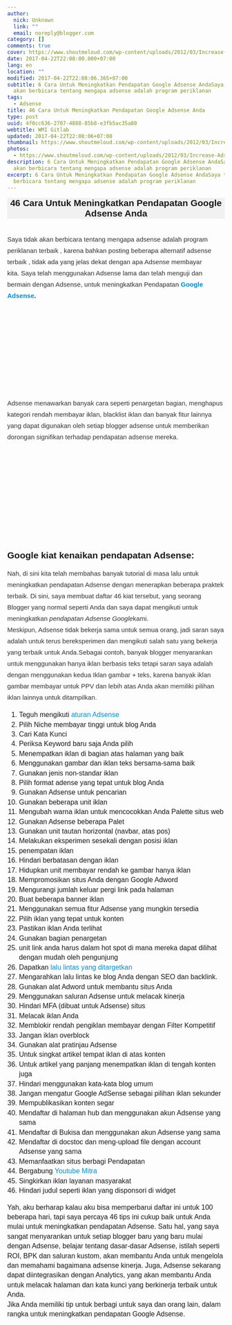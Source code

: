 ```yaml
---
author:
  nick: Unknown
  link: ""
  email: noreply@blogger.com
category: []
comments: true
cover: https://www.shoutmeloud.com/wp-content/uploads/2012/03/Increase-Adsense-Revenue.jpg
date: 2017-04-22T22:08:00.000+07:00
lang: en
location: ""
modified: 2017-04-22T22:08:06.365+07:00
subtitle: 6 Cara Untuk Meningkatkan Pendapatan Google Adsense AndaSaya tidak
  akan berbicara tentang mengapa adsense adalah program periklanan
tags:
  - Adsense
title: 46 Cara Untuk Meningkatkan Pendapatan Google Adsense Anda
type: post
uuid: 4f0cc636-2707-4888-85b8-e3fb5ac35a80
webtitle: WMI Gitlab
updated: 2017-04-22T22:08:06+07:00
thumbnail: https://www.shoutmeloud.com/wp-content/uploads/2012/03/Increase-Adsense-Revenue.jpg
photos:
  - https://www.shoutmeloud.com/wp-content/uploads/2012/03/Increase-Adsense-Revenue.jpg
description: 6 Cara Untuk Meningkatkan Pendapatan Google Adsense AndaSaya tidak
  akan berbicara tentang mengapa adsense adalah program periklanan
excerpt: 6 Cara Untuk Meningkatkan Pendapatan Google Adsense AndaSaya tidak akan
  berbicara tentang mengapa adsense adalah program periklanan
---
```


<div dir="ltr" style="text-align: left;" trbidi="on"><h1 class="amp-wp-title" style="background-color: #f1f1f1; font-family: sans-serif; font-size: 1.5em; margin: 16px 0px 13px; text-align: center;"><span class="notranslate">46 Cara Untuk Meningkatkan Pendapatan Google Adsense Anda</span></h1><div><span class="notranslate"></span><br><div style="color: #333333; font-family: sans-serif; font-size: 15px; line-height: 26px; margin-bottom: 15px; margin-top: 5px;"><span class="notranslate"><span class="notranslate">Saya tidak akan berbicara tentang&nbsp;mengapa adsense adalah program periklanan terbaik&nbsp;, karena bahkan posting beberapa&nbsp;alternatif adsense terbaik&nbsp;, tidak ada yang jelas dekat dengan apa Adsense membayar kita.</span>&nbsp;<span class="notranslate">Saya telah menggunakan Adsense lama dan telah menguji dan bermain dengan Adsense, untuk meningkatkan Pendapatan&nbsp;<strong><a href="http://www.webmanajemen.com/search?q=adsense" style="color: #0a89c0; text-decoration: none;" rel="noopener noreferer nofollow">Google Adsense</a>.</strong></span></span></div><span class="notranslate"></span><br><div style="color: #333333; font-family: sans-serif; font-size: 15px; line-height: 26px; margin-bottom: 15px; margin-top: 5px;"><span class="notranslate"><amp-img alt="Increase Adsense Revenue" class="aligncenter wp-image-107032 size-full amp-wp-enforced-sizes i-amphtml-element i-amphtml-layout-responsive i-amphtml-layout-size-defined i-amphtml-layout" height="350" sizes="(min-width: 640px) 640px, 100vw" src="https://www.shoutmeloud.com/wp-content/uploads/2012/03/Increase-Adsense-Revenue.jpg" srcset="https://www.shoutmeloud.com/wp-content/uploads/2012/03/Increase-Adsense-Revenue.jpg 640w, https://www.shoutmeloud.com/wp-content/uploads/2012/03/Increase-Adsense-Revenue-125x68.jpg 125w" style="display: block; margin: 0px auto; max-width: 100%; overflow: hidden !important; position: relative; text-align: center; width: 100vw;" width="640"><i-amphtml-sizer style="display: block; padding-top: 169.53125px;"></i-amphtml-sizer><img alt="Increase Adsense Revenue" class="i-amphtml-fill-content i-amphtml-replaced-content" src="https://www.shoutmeloud.com/wp-content/uploads/2012/03/Increase-Adsense-Revenue.jpg" style="border: none !important; bottom: 0px; display: block; height: 1px; left: 0px; margin: auto; max-width: 100%; min-height: 100%; min-width: 100%; padding: 0px !important; position: absolute; right: 0px; top: 0px; width: 1px;"></amp-img></span></div><span class="notranslate"></span><div style="color: #333333; font-family: sans-serif; font-size: 15px; line-height: 26px; margin-bottom: 15px; margin-top: 5px;"><span class="notranslate"><span class="notranslate">Adsense menawarkan banyak cara seperti penargetan bagian, menghapus kategori rendah membayar iklan, blacklist iklan dan banyak fitur lainnya yang dapat digunakan oleh setiap blogger adsense untuk memberikan dorongan signifikan terhadap pendapatan adsense mereka.</span></span></div><span class="notranslate"><div class="amp-wp-inline-2f0158eb062d1ac553a7edcb8a744628" style="color: #333333; font-family: sans-serif; font-size: 15px; line-height: 26px; margin-bottom: 15px; margin-top: 5px; text-align: center;"><amp-img alt="Google Adsense Revenue" class="size-large wp-image-33069 aligncenter amp-wp-enforced-sizes i-amphtml-element i-amphtml-layout-responsive i-amphtml-layout-size-defined i-amphtml-layout" height="361" sizes="(min-width: 550px) 550px, 100vw" src="https://www.shoutmeloud.com/wp-content/uploads/2011/04/march-2011-Adsense-550x361.png" style="display: block; margin: 0px auto; max-width: 100%; overflow: hidden !important; position: relative; width: 100vw;" width="550"><i-amphtml-sizer style="display: block; padding-top: 203.46875px;"></i-amphtml-sizer><img alt="Google Adsense Revenue" class="i-amphtml-fill-content i-amphtml-replaced-content" src="https://www.shoutmeloud.com/wp-content/uploads/2011/04/march-2011-Adsense-550x361.png" style="border: none !important; bottom: 0px; display: block; height: 1px; left: 0px; margin: auto; max-width: 100%; min-height: 100%; min-width: 100%; padding: 0px !important; position: absolute; right: 0px; top: 0px; width: 1px;"></amp-img></div><h2 style="font-family: sans-serif;"><span class="notranslate">Google kiat kenaikan pendapatan Adsense:</span></h2><div style="color: #333333; font-family: sans-serif; font-size: 15px; line-height: 26px; margin-bottom: 15px; margin-top: 5px;"><span class="notranslate">Nah, di sini kita telah membahas banyak tutorial di masa lalu untuk meningkatkan pendapatan Adsense dengan menerapkan beberapa praktek terbaik.</span>&nbsp;<span class="notranslate">Di sini, saya membuat daftar 46 kiat tersebut, yang seorang Blogger yang normal seperti Anda dan saya dapat mengikuti untuk meningkatkan&nbsp;<em>pendapatan Adsense Google</em>kami.</span><br><span class="notranslate">Meskipun, Adsense tidak bekerja sama untuk semua orang, jadi saran saya adalah untuk terus bereksperimen dan mengikuti salah satu yang bekerja yang terbaik untuk Anda.</span><span class="notranslate">Sebagai contoh, banyak blogger menyarankan untuk menggunakan hanya iklan berbasis teks tetapi saran saya adalah dengan menggunakan kedua Iklan gambar + teks, karena banyak iklan gambar membayar untuk PPV dan lebih atas Anda akan memiliki pilihan iklan lainnya untuk ditampilkan.</span></div><ol style="font-family: sans-serif; font-size: 16px; line-height: 22.3999996185303px;"><li><span class="notranslate">Teguh mengikuti&nbsp;<a href="https://www.google.me/search?q=adsense+rules" style="color: #0a89c0; text-decoration: none;" target="_blank" rel="noopener noreferer nofollow">aturan Adsense</a></span></li><li><span class="notranslate">Pilih Niche membayar tinggi untuk blog Anda</span></li><li><span class="notranslate">Cari Kata Kunci</span></li><li><span class="notranslate">Periksa Keyword baru saja Anda pilih</span></li><li><span class="notranslate">Menempatkan iklan di bagian atas halaman yang baik</span></li><li><span class="notranslate">Menggunakan gambar dan iklan teks bersama-sama baik</span></li><li><span class="notranslate">Gunakan jenis non-standar iklan</span></li><li><span class="notranslate">Pilih format adense yang tepat untuk blog Anda</span></li><li><span class="notranslate">Gunakan Adsense untuk pencarian</span></li><li><span class="notranslate">Gunakan beberapa unit iklan</span></li><li><span class="notranslate">Mengubah warna iklan untuk mencocokkan Anda Palette situs web</span></li><li><span class="notranslate">Gunakan Adsense beberapa Palet</span></li><li><span class="notranslate">Gunakan unit tautan horizontal (navbar, atas pos)</span></li><li><span class="notranslate">Melakukan eksperimen sesekali dengan posisi iklan</span></li><li><span class="notranslate">penempatan iklan</span></li><li><span class="notranslate">Hindari berbatasan dengan iklan</span></li><li><span class="notranslate">Hidupkan unit membayar rendah ke gambar hanya iklan</span></li><li><span class="notranslate">Mempromosikan situs Anda dengan Google Adword</span></li><li><span class="notranslate">Mengurangi jumlah keluar pergi link pada halaman</span></li><li><span class="notranslate">Buat beberapa banner iklan</span></li><li><span class="notranslate">Menggunakan semua fitur Adsense yang mungkin tersedia</span></li><li><span class="notranslate">Pilih iklan yang tepat untuk konten</span></li><li><span class="notranslate">Pastikan iklan Anda terlihat</span></li><li><span class="notranslate">Gunakan bagian penargetan</span></li><li><span class="notranslate">unit link anda harus dalam hot spot di mana mereka dapat dilihat dengan mudah oleh pengunjung</span></li><li><span class="notranslate">Dapatkan&nbsp;<a href="https://www.google.tk/search?q=organic+traffic" style="color: #0a89c0; text-decoration: none;" title="lalu lintas yang ditargetkan" rel="noopener noreferer nofollow">lalu lintas yang ditargetkan</a></span></li><li><span class="notranslate">Mengarahkan lalu lintas ke blog Anda dengan SEO dan backlink.</span></li><li><span class="notranslate">Gunakan alat Adword untuk membantu situs Anda</span></li><li><span class="notranslate">Menggunakan saluran Adsense untuk melacak kinerja</span></li><li><span class="notranslate">Hindari MFA (dibuat untuk Adsense) situs</span></li><li><span class="notranslate">Melacak iklan Anda</span></li><li><span class="notranslate">Memblokir rendah pengiklan membayar dengan Filter Kompetitif</span></li><li><span class="notranslate">Jangan iklan overblock</span></li><li><span class="notranslate">Gunakan alat pratinjau Adsense</span></li><li><span class="notranslate">Untuk singkat artikel tempat iklan di atas konten</span></li><li><span class="notranslate">Untuk artikel yang panjang menempatkan iklan di tengah konten juga</span></li><li><span class="notranslate">Hindari menggunakan kata-kata blog umum</span></li><li><span class="notranslate">Jangan mengatur Google AdSense sebagai pilihan iklan sekunder</span></li><li><span class="notranslate">Mempublikasikan konten segar</span></li><li><span class="notranslate">Mendaftar di halaman hub dan menggunakan akun Adsense yang sama</span></li><li><span class="notranslate">Mendaftar di Bukisa dan menggunakan akun Adsense yang sama</span></li><li><span class="notranslate">Mendaftar di docstoc dan meng-upload file dengan account Adsense yang sama</span></li><li><span class="notranslate">Memanfaatkan situs berbagi Pendapatan</span></li><li><span class="notranslate">Bergabung&nbsp;<a href="https://www.google.com.sg/search?q=gabung+youtube+mitra" style="color: #0a89c0; text-decoration: none;" target="_blank" title="youtube Mitra" rel="noopener noreferer nofollow">Youtube Mitra</a></span></li><li><span class="notranslate">Singkirkan iklan layanan masyarakat</span></li><li><span class="notranslate">Hindari judul seperti iklan yang disponsori di widget</span></li></ol><div style="font-family: sans-serif; font-size: 16px; line-height: 22.3999996185303px;"><span class="notranslate">Yah, aku berharap kalau aku bisa memperbarui daftar ini untuk 100 beberapa hari, tapi saya percaya 46 tips ini cukup baik untuk Anda mulai untuk meningkatkan pendapatan Adsense.</span>&nbsp;<span class="notranslate">Satu hal, yang saya sangat menyarankan untuk setiap blogger baru yang baru mulai dengan Adsense, belajar tentang dasar-dasar Adsense, istilah seperti ROI, BPK dan saluran kustom, akan membantu Anda untuk mengelola dan memahami bagaimana adsense kinerja.</span>&nbsp;<span class="notranslate">Juga, Adsense sekarang dapat diintegrasikan dengan Analytics, yang akan membantu Anda untuk melacak halaman dan kata kunci yang berkinerja terbaik untuk Anda.</span></div><div style="font-family: sans-serif; font-size: 16px; line-height: 22.3999996185303px;"></div><div style="font-family: sans-serif; font-size: 16px; line-height: 22.3999996185303px;"><span class="notranslate">Jika Anda memiliki tip untuk berbagi untuk saya dan orang lain, dalam rangka untuk meningkatkan pendapatan Google Adsense.</span></div></span></div></div>